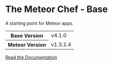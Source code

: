 # The Meteor Chef - Base
A starting point for Meteor apps.

<table>
  <tbody>
    <tr>
      <th>Base Version</th>
      <td>v4.1.0</td>
    </tr>
    <tr>
      <th>Meteor Version</th>
      <td>v1.3.2.4</td>
    </tr>
  </tbody>
</table>

[Read the Documentation](http://themeteorchef.com/base)
